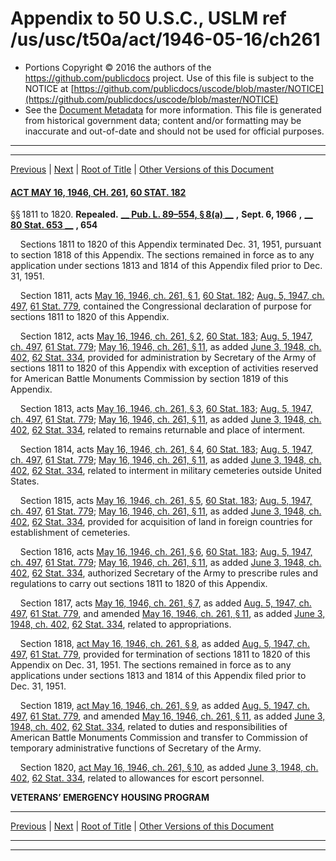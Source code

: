 ---
---

# Appendix to 50 U.S.C., USLM ref /us/usc/t50a/act/1946-05-16/ch261

* Portions Copyright © 2016 the authors of the https://github.com/publicdocs project.
  Use of this file is subject to the NOTICE at [https://github.com/publicdocs/uscode/blob/master/NOTICE](https://github.com/publicdocs/uscode/blob/master/NOTICE)
* See the [Document Metadata](././../../../../../..//README.md) for more information.
  This file is generated from historical government data; content and/or formatting may be inaccurate and out-of-date and should not be used for official purposes.

----------
----------

[Previous](./../../../../../..//us/usc/t50a/act/1946-04-30/ch243/m__us_usc_t50a_act_1946-04-30_ch243_s1806.md) | [Next](./../../../../../..//us/usc/t50a/act/1946-05-22/ch268/m__us_usc_t50a_act_1946-05-22_ch268.md) | [Root of Title](./../../../../../../) | [Other Versions of this Document](https://publicdocs.github.io/go/links?ns=uslm&ref=%2Fus%2Fusc%2Ft50a%2Fact%2F1946-05-16%2Fch261)

#### [ACT MAY 16, 1946, CH. 261][/us/act/1946-05-16/ch261], [60 STAT. 182][/us/stat/60/182]

§§ 1811 to 1820. __Repealed.__  __[__  __Pub. L. 89–554, § 8(a)__  __][/us/pl/89/554/s8/a]__  __,__  __Sept. 6, 1966__  __,__  __[__  __80 Stat. 653__  __][/us/stat/80/653]__  __, 654__ 

    Sections 1811 to 1820 of this Appendix terminated Dec. 31, 1951, pursuant to section 1818 of this Appendix. The sections remained in force as to any application under sections 1813 and 1814 of this Appendix filed prior to Dec. 31, 1951.

    Section 1811, acts [May 16, 1946, ch. 261, § 1][/us/act/1946-05-16/ch261/s1], [60 Stat. 182][/us/stat/60/182]; [Aug. 5, 1947, ch. 497][/us/act/1947-08-05/ch497], [61 Stat. 779][/us/stat/61/779], contained the Congressional declaration of purpose for sections 1811 to 1820 of this Appendix.

    Section 1812, acts [May 16, 1946, ch. 261, § 2][/us/act/1946-05-16/ch261/s2], [60 Stat. 183][/us/stat/60/183]; [Aug. 5, 1947, ch. 497][/us/act/1947-08-05/ch497], [61 Stat. 779][/us/stat/61/779]; [May 16, 1946, ch. 261, § 11][/us/act/1946-05-16/ch261/s11], as added [June 3, 1948, ch. 402][/us/act/1948-06-03/ch402], [62 Stat. 334][/us/stat/62/334], provided for administration by Secretary of the Army of sections 1811 to 1820 of this Appendix with exception of activities reserved for American Battle Monuments Commission by section 1819 of this Appendix.

    Section 1813, acts [May 16, 1946, ch. 261, § 3][/us/act/1946-05-16/ch261/s3], [60 Stat. 183][/us/stat/60/183]; [Aug. 5, 1947, ch. 497][/us/act/1947-08-05/ch497], [61 Stat. 779][/us/stat/61/779]; [May 16, 1946, ch. 261, § 11][/us/act/1946-05-16/ch261/s11], as added [June 3, 1948, ch. 402][/us/act/1948-06-03/ch402], [62 Stat. 334][/us/stat/62/334], related to remains returnable and place of interment.

    Section 1814, acts [May 16, 1946, ch. 261, § 4][/us/act/1946-05-16/ch261/s4], [60 Stat. 183][/us/stat/60/183]; [Aug. 5, 1947, ch. 497][/us/act/1947-08-05/ch497], [61 Stat. 779][/us/stat/61/779]; [May 16, 1946, ch. 261, § 11][/us/act/1946-05-16/ch261/s11], as added [June 3, 1948, ch. 402][/us/act/1948-06-03/ch402], [62 Stat. 334][/us/stat/62/334], related to interment in military cemeteries outside United States.

    Section 1815, acts [May 16, 1946, ch. 261, § 5][/us/act/1946-05-16/ch261/s5], [60 Stat. 183][/us/stat/60/183]; [Aug. 5, 1947, ch. 497][/us/act/1947-08-05/ch497], [61 Stat. 779][/us/stat/61/779]; [May 16, 1946, ch. 261, § 11][/us/act/1946-05-16/ch261/s11], as added [June 3, 1948, ch. 402][/us/act/1948-06-03/ch402], [62 Stat. 334][/us/stat/62/334], provided for acquisition of land in foreign countries for establishment of cemeteries.

    Section 1816, acts [May 16, 1946, ch. 261, § 6][/us/act/1946-05-16/ch261/s6], [60 Stat. 183][/us/stat/60/183]; [Aug. 5, 1947, ch. 497][/us/act/1947-08-05/ch497], [61 Stat. 779][/us/stat/61/779]; [May 16, 1946, ch. 261, § 11][/us/act/1946-05-16/ch261/s11], as added [June 3, 1948, ch. 402][/us/act/1948-06-03/ch402], [62 Stat. 334][/us/stat/62/334], authorized Secretary of the Army to prescribe rules and regulations to carry out sections 1811 to 1820 of this Appendix.

    Section 1817, acts [May 16, 1946, ch. 261, § 7][/us/act/1946-05-16/ch261/s7], as added [Aug. 5, 1947, ch. 497][/us/act/1947-08-05/ch497], [61 Stat. 779][/us/stat/61/779], and amended [May 16, 1946, ch. 261, § 11][/us/act/1946-05-16/ch261/s11], as added [June 3, 1948, ch. 402][/us/act/1948-06-03/ch402], [62 Stat. 334][/us/stat/62/334], related to appropriations.

    Section 1818, [act May 16, 1946, ch. 261, § 8][/us/act/1946-05-16/ch261/s8], as added [Aug. 5, 1947, ch. 497][/us/act/1947-08-05/ch497], [61 Stat. 779][/us/stat/61/779], provided for termination of sections 1811 to 1820 of this Appendix on Dec. 31, 1951. The sections remained in force as to any applications under sections 1813 and 1814 of this Appendix filed prior to Dec. 31, 1951.

    Section 1819, [act May 16, 1946, ch. 261, § 9][/us/act/1946-05-16/ch261/s9], as added [Aug. 5, 1947, ch. 497][/us/act/1947-08-05/ch497], [61 Stat. 779][/us/stat/61/779], and amended [May 16, 1946, ch. 261, § 11][/us/act/1946-05-16/ch261/s11], as added [June 3, 1948, ch. 402][/us/act/1948-06-03/ch402], [62 Stat. 334][/us/stat/62/334], related to duties and responsibilities of American Battle Monuments Commission and transfer to Commission of temporary administrative functions of Secretary of the Army.

    Section 1820, [act May 16, 1946, ch. 261, § 10][/us/act/1946-05-16/ch261/s10], as added [June 3, 1948, ch. 402][/us/act/1948-06-03/ch402], [62 Stat. 334][/us/stat/62/334], related to allowances for escort personnel.

 __VETERANS’ EMERGENCY HOUSING PROGRAM__ 

----------

[Previous](./../../../../../..//us/usc/t50a/act/1946-04-30/ch243/m__us_usc_t50a_act_1946-04-30_ch243_s1806.md) | [Next](./../../../../../..//us/usc/t50a/act/1946-05-22/ch268/m__us_usc_t50a_act_1946-05-22_ch268.md) | [Root of Title](./../../../../../../) | [Other Versions of this Document](https://publicdocs.github.io/go/links?ns=uslm&ref=%2Fus%2Fusc%2Ft50a%2Fact%2F1946-05-16%2Fch261)

----------
----------

[/us/act/1946-05-16/ch261]: https://publicdocs.github.io/go/links?ns=uslm&ref=%2Fus%2Fact%2F1946-05-16%2Fch261
[/us/stat/60/182]: https://publicdocs.github.io/go/links?ns=uslm&ref=%2Fus%2Fstat%2F60%2F182
[/us/pl/89/554/s8/a]: https://publicdocs.github.io/go/links?ns=uslm&ref=%2Fus%2Fpl%2F89%2F554%2Fs8%2Fa
[/us/stat/80/653]: https://publicdocs.github.io/go/links?ns=uslm&ref=%2Fus%2Fstat%2F80%2F653
[/us/act/1946-05-16/ch261/s1]: https://publicdocs.github.io/go/links?ns=uslm&ref=%2Fus%2Fact%2F1946-05-16%2Fch261%2Fs1
[/us/stat/60/182]: https://publicdocs.github.io/go/links?ns=uslm&ref=%2Fus%2Fstat%2F60%2F182
[/us/act/1947-08-05/ch497]: https://publicdocs.github.io/go/links?ns=uslm&ref=%2Fus%2Fact%2F1947-08-05%2Fch497
[/us/stat/61/779]: https://publicdocs.github.io/go/links?ns=uslm&ref=%2Fus%2Fstat%2F61%2F779
[/us/act/1946-05-16/ch261/s2]: https://publicdocs.github.io/go/links?ns=uslm&ref=%2Fus%2Fact%2F1946-05-16%2Fch261%2Fs2
[/us/stat/60/183]: https://publicdocs.github.io/go/links?ns=uslm&ref=%2Fus%2Fstat%2F60%2F183
[/us/act/1947-08-05/ch497]: https://publicdocs.github.io/go/links?ns=uslm&ref=%2Fus%2Fact%2F1947-08-05%2Fch497
[/us/stat/61/779]: https://publicdocs.github.io/go/links?ns=uslm&ref=%2Fus%2Fstat%2F61%2F779
[/us/act/1946-05-16/ch261/s11]: https://publicdocs.github.io/go/links?ns=uslm&ref=%2Fus%2Fact%2F1946-05-16%2Fch261%2Fs11
[/us/act/1948-06-03/ch402]: https://publicdocs.github.io/go/links?ns=uslm&ref=%2Fus%2Fact%2F1948-06-03%2Fch402
[/us/stat/62/334]: https://publicdocs.github.io/go/links?ns=uslm&ref=%2Fus%2Fstat%2F62%2F334
[/us/act/1946-05-16/ch261/s3]: https://publicdocs.github.io/go/links?ns=uslm&ref=%2Fus%2Fact%2F1946-05-16%2Fch261%2Fs3
[/us/stat/60/183]: https://publicdocs.github.io/go/links?ns=uslm&ref=%2Fus%2Fstat%2F60%2F183
[/us/act/1947-08-05/ch497]: https://publicdocs.github.io/go/links?ns=uslm&ref=%2Fus%2Fact%2F1947-08-05%2Fch497
[/us/stat/61/779]: https://publicdocs.github.io/go/links?ns=uslm&ref=%2Fus%2Fstat%2F61%2F779
[/us/act/1946-05-16/ch261/s11]: https://publicdocs.github.io/go/links?ns=uslm&ref=%2Fus%2Fact%2F1946-05-16%2Fch261%2Fs11
[/us/act/1948-06-03/ch402]: https://publicdocs.github.io/go/links?ns=uslm&ref=%2Fus%2Fact%2F1948-06-03%2Fch402
[/us/stat/62/334]: https://publicdocs.github.io/go/links?ns=uslm&ref=%2Fus%2Fstat%2F62%2F334
[/us/act/1946-05-16/ch261/s4]: https://publicdocs.github.io/go/links?ns=uslm&ref=%2Fus%2Fact%2F1946-05-16%2Fch261%2Fs4
[/us/stat/60/183]: https://publicdocs.github.io/go/links?ns=uslm&ref=%2Fus%2Fstat%2F60%2F183
[/us/act/1947-08-05/ch497]: https://publicdocs.github.io/go/links?ns=uslm&ref=%2Fus%2Fact%2F1947-08-05%2Fch497
[/us/stat/61/779]: https://publicdocs.github.io/go/links?ns=uslm&ref=%2Fus%2Fstat%2F61%2F779
[/us/act/1946-05-16/ch261/s11]: https://publicdocs.github.io/go/links?ns=uslm&ref=%2Fus%2Fact%2F1946-05-16%2Fch261%2Fs11
[/us/act/1948-06-03/ch402]: https://publicdocs.github.io/go/links?ns=uslm&ref=%2Fus%2Fact%2F1948-06-03%2Fch402
[/us/stat/62/334]: https://publicdocs.github.io/go/links?ns=uslm&ref=%2Fus%2Fstat%2F62%2F334
[/us/act/1946-05-16/ch261/s5]: https://publicdocs.github.io/go/links?ns=uslm&ref=%2Fus%2Fact%2F1946-05-16%2Fch261%2Fs5
[/us/stat/60/183]: https://publicdocs.github.io/go/links?ns=uslm&ref=%2Fus%2Fstat%2F60%2F183
[/us/act/1947-08-05/ch497]: https://publicdocs.github.io/go/links?ns=uslm&ref=%2Fus%2Fact%2F1947-08-05%2Fch497
[/us/stat/61/779]: https://publicdocs.github.io/go/links?ns=uslm&ref=%2Fus%2Fstat%2F61%2F779
[/us/act/1946-05-16/ch261/s11]: https://publicdocs.github.io/go/links?ns=uslm&ref=%2Fus%2Fact%2F1946-05-16%2Fch261%2Fs11
[/us/act/1948-06-03/ch402]: https://publicdocs.github.io/go/links?ns=uslm&ref=%2Fus%2Fact%2F1948-06-03%2Fch402
[/us/stat/62/334]: https://publicdocs.github.io/go/links?ns=uslm&ref=%2Fus%2Fstat%2F62%2F334
[/us/act/1946-05-16/ch261/s6]: https://publicdocs.github.io/go/links?ns=uslm&ref=%2Fus%2Fact%2F1946-05-16%2Fch261%2Fs6
[/us/stat/60/183]: https://publicdocs.github.io/go/links?ns=uslm&ref=%2Fus%2Fstat%2F60%2F183
[/us/act/1947-08-05/ch497]: https://publicdocs.github.io/go/links?ns=uslm&ref=%2Fus%2Fact%2F1947-08-05%2Fch497
[/us/stat/61/779]: https://publicdocs.github.io/go/links?ns=uslm&ref=%2Fus%2Fstat%2F61%2F779
[/us/act/1946-05-16/ch261/s11]: https://publicdocs.github.io/go/links?ns=uslm&ref=%2Fus%2Fact%2F1946-05-16%2Fch261%2Fs11
[/us/act/1948-06-03/ch402]: https://publicdocs.github.io/go/links?ns=uslm&ref=%2Fus%2Fact%2F1948-06-03%2Fch402
[/us/stat/62/334]: https://publicdocs.github.io/go/links?ns=uslm&ref=%2Fus%2Fstat%2F62%2F334
[/us/act/1946-05-16/ch261/s7]: https://publicdocs.github.io/go/links?ns=uslm&ref=%2Fus%2Fact%2F1946-05-16%2Fch261%2Fs7
[/us/act/1947-08-05/ch497]: https://publicdocs.github.io/go/links?ns=uslm&ref=%2Fus%2Fact%2F1947-08-05%2Fch497
[/us/stat/61/779]: https://publicdocs.github.io/go/links?ns=uslm&ref=%2Fus%2Fstat%2F61%2F779
[/us/act/1946-05-16/ch261/s11]: https://publicdocs.github.io/go/links?ns=uslm&ref=%2Fus%2Fact%2F1946-05-16%2Fch261%2Fs11
[/us/act/1948-06-03/ch402]: https://publicdocs.github.io/go/links?ns=uslm&ref=%2Fus%2Fact%2F1948-06-03%2Fch402
[/us/stat/62/334]: https://publicdocs.github.io/go/links?ns=uslm&ref=%2Fus%2Fstat%2F62%2F334
[/us/act/1946-05-16/ch261/s8]: https://publicdocs.github.io/go/links?ns=uslm&ref=%2Fus%2Fact%2F1946-05-16%2Fch261%2Fs8
[/us/act/1947-08-05/ch497]: https://publicdocs.github.io/go/links?ns=uslm&ref=%2Fus%2Fact%2F1947-08-05%2Fch497
[/us/stat/61/779]: https://publicdocs.github.io/go/links?ns=uslm&ref=%2Fus%2Fstat%2F61%2F779
[/us/act/1946-05-16/ch261/s9]: https://publicdocs.github.io/go/links?ns=uslm&ref=%2Fus%2Fact%2F1946-05-16%2Fch261%2Fs9
[/us/act/1947-08-05/ch497]: https://publicdocs.github.io/go/links?ns=uslm&ref=%2Fus%2Fact%2F1947-08-05%2Fch497
[/us/stat/61/779]: https://publicdocs.github.io/go/links?ns=uslm&ref=%2Fus%2Fstat%2F61%2F779
[/us/act/1946-05-16/ch261/s11]: https://publicdocs.github.io/go/links?ns=uslm&ref=%2Fus%2Fact%2F1946-05-16%2Fch261%2Fs11
[/us/act/1948-06-03/ch402]: https://publicdocs.github.io/go/links?ns=uslm&ref=%2Fus%2Fact%2F1948-06-03%2Fch402
[/us/stat/62/334]: https://publicdocs.github.io/go/links?ns=uslm&ref=%2Fus%2Fstat%2F62%2F334
[/us/act/1946-05-16/ch261/s10]: https://publicdocs.github.io/go/links?ns=uslm&ref=%2Fus%2Fact%2F1946-05-16%2Fch261%2Fs10
[/us/act/1948-06-03/ch402]: https://publicdocs.github.io/go/links?ns=uslm&ref=%2Fus%2Fact%2F1948-06-03%2Fch402
[/us/stat/62/334]: https://publicdocs.github.io/go/links?ns=uslm&ref=%2Fus%2Fstat%2F62%2F334


